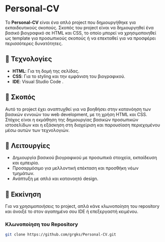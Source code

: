# Personal-CV


Το **Personal-CV** είναι ένα απλό project που δημιουργήθηκε για εκπαιδευτικούς σκοπούς. Σκοπός του project είναι να δημιουργηθεί ένα βασικό βιογραφικό σε HTML και CSS, το οποίο μπορεί να χρησιμοποιηθεί ως template για προσωπικούς σκοπούς ή να επεκταθεί για να προσφέρει περισσότερες δυνατότητες.

## 🚀 Τεχνολογίες

- **HTML**: Για τη δομή της σελίδας.
- **CSS**: Για το styling και την εμφάνιση του βιογραφικού.
- **IDE**: Visual Studio Code .

## 🎯 Σκοπός

Αυτό το project έχει αναπτυχθεί για να βοηθήσει στην κατανόηση των βασικών εννοιών του web development, με τη χρήση HTML και CSS. Στόχος είναι η εκμάθηση της δημιουργίας βασικών προσωπικών ιστοσελίδων και η εξάσκηση στη διαχείριση και παρουσίαση περιεχομένου μέσω αυτών των τεχνολογιών.

## 📄 Λειτουργίες

- Δημιουργία βασικού βιογραφικού με προσωπικά στοιχεία, εκπαίδευση και εμπειρία.
- Προσαρμόσιμο για μελλοντική επέκταση και προσθήκη νέων τμημάτων.
- Ανάπτυξη με απλό και κατανοητό design.

## 🔧 Εκκίνηση

Για να χρησιμοποιήσεις το project, απλά κάνε κλωνοποίηση του repository και άνοιξέ το στον αγαπημένο σου IDE ή επεξεργαστή κειμένου.

### Κλωνοποίηση του Repository

```bash
git clone https://github.com/grgks/Personal-CV.git
